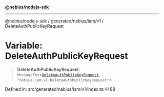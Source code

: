 [**@nebius/nodejs-sdk**](../../../../../README.md)

***

[@nebius/nodejs-sdk](../../../../../README.md) / [generated/nebius/iam/v1](../README.md) / DeleteAuthPublicKeyRequest

# Variable: DeleteAuthPublicKeyRequest

> **DeleteAuthPublicKeyRequest**: `MessageFns`\<[`DeleteAuthPublicKeyRequest`](../interfaces/DeleteAuthPublicKeyRequest.md), `"nebius.iam.v1.DeleteAuthPublicKeyRequest"`\>

Defined in: src/generated/nebius/iam/v1/index.ts:4488
